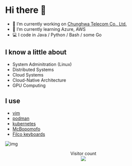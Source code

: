# Hi there 👋

- 🔭 I’m currently working on [Chunghwa Telecom Co., Ltd.](https://www.cht.com.tw/en/home/cht)
- 🌱 I’m currently learning Azure, AWS
- :computer: I code in Java / Python / Bash / some Go

## I know a little about

- System Adminitration (Linux)
- Distributed Systems
- Cloud Systems
- Cloud-Native Architecture
- GPU Computing

## I use

- [vim](https://github.com/vim/vim)
- [podman](https://github.com/containers/podman)
- [kubernetes](https://kubernetes.io/)
- [McBopomofo](https://github.com/openvanilla/McBopomofo)
- [Filco keyboards](https://www.diatec.co.jp/en/)

![img](https://github-readme-stats.vercel.app/api?username=divazone&count_private=true&show_icons=true&include_all_commits=true&theme=radical)

<p align="center"> 
  Visitor count<br>
  <img src="https://profile-counter.glitch.me/divazone/count.svg" />
</p>

<!--
**divazone/divazone** is a ✨ _special_ ✨ repository because its `README.md` (this file) appears on your GitHub profile.

Here are some ideas to get you started:

- 🔭 I’m currently working on ...
- 🌱 I’m currently learning ...
- 👯 I’m looking to collaborate on ...
- 🤔 I’m looking for help with ...
- 💬 Ask me about ...
- 📫 How to reach me: ...
- 😄 Pronouns: ...
- ⚡ Fun fact: ...
-->

